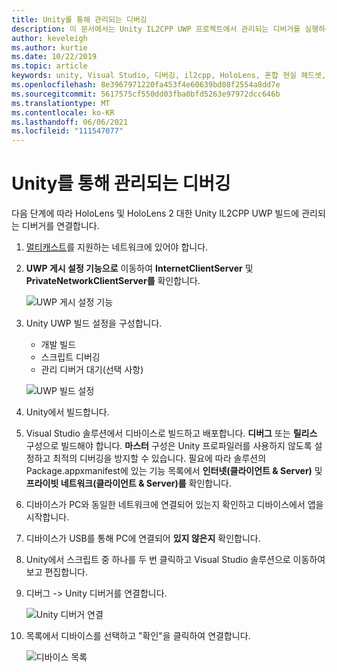 ```yaml
---
title: Unity를 통해 관리되는 디버깅
description: 이 문서에서는 Unity IL2CPP UWP 프로젝트에서 관리되는 디버거를 실행하는 방법을 설명합니다.
author: keveleigh
ms.author: kurtie
ms.date: 10/22/2019
ms.topic: article
keywords: unity, Visual Studio, 디버깅, il2cpp, HoloLens, 혼합 현실 헤드셋, windows mixed reality 헤드셋, 가상 현실 헤드셋, UWP
ms.openlocfilehash: 8e3967971220fa453f4e60639bd08f2554a8dd7e
ms.sourcegitcommit: 5617575cf550dd03fba0bfd5263e97972dcc646b
ms.translationtype: MT
ms.contentlocale: ko-KR
ms.lasthandoff: 06/06/2021
ms.locfileid: "111547077"
---
```

# <a name="managed-debugging-with-unity"></a>Unity를 통해 관리되는 디버깅

다음 단계에 따라 HoloLens 및 HoloLens 2 대한 Unity IL2CPP UWP 빌드에 관리되는 디버거를 연결합니다.

1. [멀티캐스트](https://en.wikipedia.org/wiki/Multicast)를 지원하는 네트워크에 있어야 합니다.
2. **UWP 게시 설정 기능으로** 이동하여 **InternetClientServer** 및 **PrivateNetworkClientServer를** 확인합니다.

    ![UWP 게시 설정 기능](images/il2cpp-debugging-capabilities.png)

3. Unity UWP 빌드 설정을 구성합니다.
    - 개발 빌드
    - 스크립트 디버깅
    - 관리 디버거 대기(선택 사항)

    ![UWP 빌드 설정](images/il2cpp-debugging-build.png)

4. Unity에서 빌드합니다.
5. Visual Studio 솔루션에서 디바이스로 빌드하고 배포합니다. **디버그** 또는 **릴리스** 구성으로 빌드해야 합니다. **마스터** 구성은 Unity 프로파일러를 사용하지 않도록 설정하고 최적의 디버깅을 방지할 수 있습니다. 필요에 따라 솔루션의 Package.appxmanifest에 있는 기능 목록에서 **인터넷(클라이언트 & Server)** 및 **프라이빗 네트워크(클라이언트 & Server)를** 확인합니다.
6. 디바이스가 PC와 동일한 네트워크에 연결되어 있는지 확인하고 디바이스에서 앱을 시작합니다.
7. 디바이스가 USB를 통해 PC에 연결되어 **있지 않은지** 확인합니다.
8. Unity에서 스크립트 중 하나를 두 번 클릭하고 Visual Studio 솔루션으로 이동하여 보고 편집합니다.
9. 디버그 -> Unity 디버거를 연결합니다.

    ![Unity 디버거 연결](images/il2cpp-debugging-attach.png)

10. 목록에서 디바이스를 선택하고 "확인"을 클릭하여 연결합니다.

    ![디바이스 목록](images/il2cpp-debugging-machines.png)
